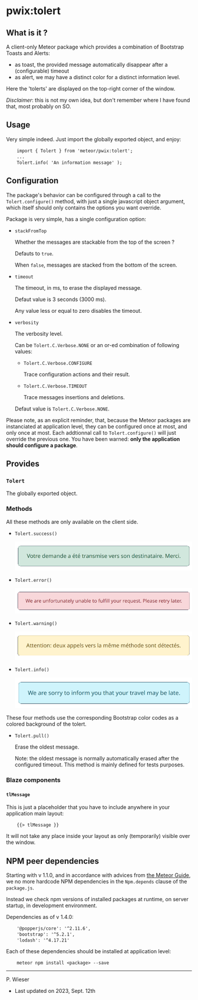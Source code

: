 # pwix:tolert

## What is it ?

A client-only Meteor package which provides a combination of Bootstrap Toasts and Alerts:
- as toast, the provided message automatically disappear after a (configurable) timeout
- as alert, we may have a distinct color for a distinct information level.

Here the 'tolerts' are displayed on the top-right corner of the window.

_Disclaimer_: this is not my own idea, but don't remember where I have found that, most probably on SO.

## Usage

Very simple indeed. Just import the globally exported object, and enjoy:

```
    import { Tolert } from 'meteor/pwix:tolert';
    ...
    Tolert.info( 'An information message' );
```

## Configuration

The package's behavior can be configured through a call to the `Tolert.configure()` method, with just a single javascript object argument, which itself should only contains the options you want override.

Package is very simple, has a single configuration option:

- `stackFromTop`

    Whether the messages are stackable from the top of the screen ?

    Defauts to `true`.

    When `false`, messages are stacked from the bottom of the screen.

- `timeout`

    The timeout, in ms, to erase the displayed message.

    Defaut value is 3 seconds (3000 ms).

    Any value less or equal to zero disables the timeout.

- `verbosity`

    The verbosity level.

    Can be `Tolert.C.Verbose.NONE` or an or-ed combination of following values:

    - `Tolert.C.Verbose.CONFIGURE`

        Trace configuration actions and their result.

    - `Tolert.C.Verbose.TIMEOUT`

        Trace messages insertions and deletions.

    Defaut value is `Tolert.C.Verbose.NONE`.

Please note, as an explicit reminder, that, because the Meteor packages are instanciated at application level, they can be configured once at most, and only once at most. Each addtionnal call to `Tolert.configure()` will just override the previous one. You have been warned: **only the application should configure a package**.

## Provides

### `Tolert`

The globally exported object.


### Methods

All these methods are only available on the client side.

- `Tolert.success()`

    ![success](/maintainer/png/success.png)

- `Tolert.error()`

    ![error](/maintainer/png/error.png)

- `Tolert.warning()`

    ![warning](/maintainer/png/warning.png)

- `Tolert.info()`

    ![info](/maintainer/png/info.png)

These four methods use the corresponding Bootstrap color codes as a colored background of the tolert.

- `Tolert.pull()`

    Erase the oldest message.

    Note: the oldest message is normally automatically erased after the configured timeout. This method is mainly defined for tests purposes.

### Blaze components

#### `tlMessage`

This is just a placeholder that you have to include anywhere in your application main layout:

```
    {{> tlMessage }}
```

It will not take any place inside your layout as only (temporarily) visible over the window.

## NPM peer dependencies

Starting with v 1.1.0, and in accordance with advices from [the Meteor Guide](https://guide.meteor.com/writing-atmosphere-packages.html#peer-npm-dependencies), we no more hardcode NPM dependencies in the `Npm.depends` clause of the `package.js`. 

Instead we check npm versions of installed packages at runtime, on server startup, in development environment.

Dependencies as of v 1.4.0:
```
    '@popperjs/core': '^2.11.6',
    'bootstrap': '^5.2.1',
    'lodash': '^4.17.21'
```
Each of these dependencies should be installed at application level:
```
    meteor npm install <package> --save
```

---
P. Wieser
- Last updated on 2023, Sept. 12th
